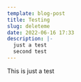 ```yaml
---
template: blog-post
title: Testing
slug: deleteme
date: 2022-06-16 17:33
description: |-
  just a test
  second test
---
```

This is just a test